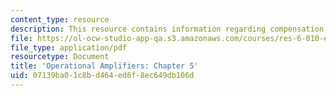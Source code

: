 ```yaml
---
content_type: resource
description: This resource contains information regarding compensation.
file: https://ol-ocw-studio-app-qa.s3.amazonaws.com/courses/res-6-010-electronic-feedback-systems-spring-2013/07139ba01c8bd464ed6f8ec649db106d_MITRES_6-010S13_chap05.pdf
file_type: application/pdf
resourcetype: Document
title: 'Operational Amplifiers: Chapter 5'
uid: 07139ba0-1c8b-d464-ed6f-8ec649db106d
---
```


